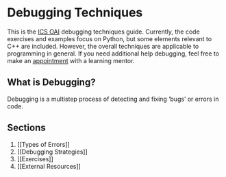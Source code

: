 # Debugging Techniques
This is the [ICS OAI](https://oai.ics.uci.edu/) debugging techniques guide. Currently, the code exercises and examples focus on Python, but some elements relevant to C++ are included. However, the overall techniques are applicable to programming in general. If you need additional help debugging, feel free to make an [appointment](https://campusgroups.uci.edu/feeds?type=club&type_id=71392&topic_id=0) with a learning mentor.

## What is Debugging?
Debugging is a multistep process of detecting and fixing ‘bugs’ or errors in code.

## Sections
1) [[Types of Errors]]
2) [[Debugging Strategies]]
3) [[Exercises]]
4) [[External Resources]]
